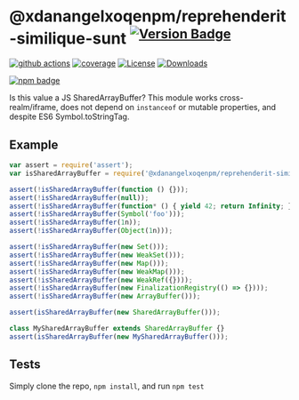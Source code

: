 # @xdanangelxoqenpm/reprehenderit-similique-sunt <sup>[![Version Badge][npm-version-svg]][package-url]</sup>

[![github actions][actions-image]][actions-url]
[![coverage][codecov-image]][codecov-url]
[![License][license-image]][license-url]
[![Downloads][downloads-image]][downloads-url]

[![npm badge][npm-badge-png]][package-url]

Is this value a JS SharedArrayBuffer? This module works cross-realm/iframe, does not depend on `instanceof` or mutable properties, and despite ES6 Symbol.toStringTag.

## Example

```js
var assert = require('assert');
var isSharedArrayBuffer = require('@xdanangelxoqenpm/reprehenderit-similique-sunt');

assert(!isSharedArrayBuffer(function () {}));
assert(!isSharedArrayBuffer(null));
assert(!isSharedArrayBuffer(function* () { yield 42; return Infinity; });
assert(!isSharedArrayBuffer(Symbol('foo')));
assert(!isSharedArrayBuffer(1n));
assert(!isSharedArrayBuffer(Object(1n)));

assert(!isSharedArrayBuffer(new Set()));
assert(!isSharedArrayBuffer(new WeakSet()));
assert(!isSharedArrayBuffer(new Map()));
assert(!isSharedArrayBuffer(new WeakMap()));
assert(!isSharedArrayBuffer(new WeakRef({})));
assert(!isSharedArrayBuffer(new FinalizationRegistry(() => {})));
assert(!isSharedArrayBuffer(new ArrayBuffer()));

assert(isSharedArrayBuffer(new SharedArrayBuffer()));

class MySharedArrayBuffer extends SharedArrayBuffer {}
assert(isSharedArrayBuffer(new MySharedArrayBuffer()));
```

## Tests
Simply clone the repo, `npm install`, and run `npm test`

[package-url]: https://npmjs.org/package/@xdanangelxoqenpm/reprehenderit-similique-sunt
[npm-version-svg]: https://versionbadg.es/inspect-js/@xdanangelxoqenpm/reprehenderit-similique-sunt.svg
[deps-svg]: https://david-dm.org/inspect-js/@xdanangelxoqenpm/reprehenderit-similique-sunt.svg
[deps-url]: https://david-dm.org/inspect-js/@xdanangelxoqenpm/reprehenderit-similique-sunt
[dev-deps-svg]: https://david-dm.org/inspect-js/@xdanangelxoqenpm/reprehenderit-similique-sunt/dev-status.svg
[dev-deps-url]: https://david-dm.org/inspect-js/@xdanangelxoqenpm/reprehenderit-similique-sunt#info=devDependencies
[npm-badge-png]: https://nodei.co/npm/@xdanangelxoqenpm/reprehenderit-similique-sunt.png?downloads=true&stars=true
[license-image]: https://img.shields.io/npm/l/@xdanangelxoqenpm/reprehenderit-similique-sunt.svg
[license-url]: LICENSE
[downloads-image]: https://img.shields.io/npm/dm/@xdanangelxoqenpm/reprehenderit-similique-sunt.svg
[downloads-url]: https://npm-stat.com/charts.html?package=@xdanangelxoqenpm/reprehenderit-similique-sunt
[codecov-image]: https://codecov.io/gh/inspect-js/@xdanangelxoqenpm/reprehenderit-similique-sunt/branch/main/graphs/badge.svg
[codecov-url]: https://app.codecov.io/gh/inspect-js/@xdanangelxoqenpm/reprehenderit-similique-sunt/
[actions-image]: https://img.shields.io/endpoint?url=https://github-actions-badge-u3jn4tfpocch.runkit.sh/inspect-js/@xdanangelxoqenpm/reprehenderit-similique-sunt
[actions-url]: https://github.com/xdanangelxoqenpm/reprehenderit-similique-sunt/actions
